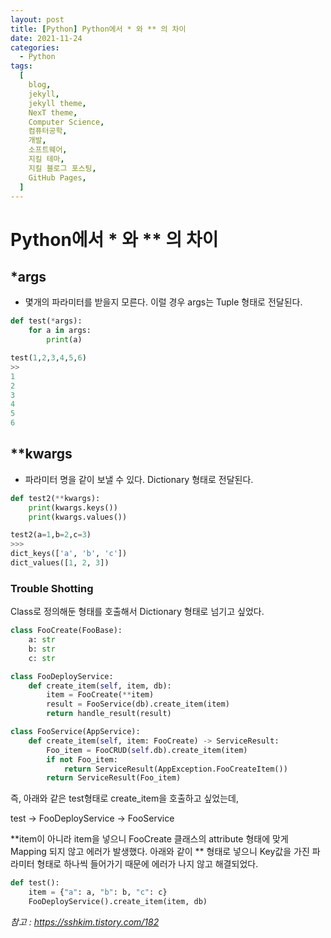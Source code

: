 ```yaml
---
layout: post
title: [Python] Python에서 * 와 ** 의 차이
date: 2021-11-24
categories:
  - Python
tags:
  [
    blog,
    jekyll,
    jekyll theme,
    NexT theme,
    Computer Science,
    컴퓨터공학,
    개발,
    소프트웨어,
    지킬 테마,
    지킬 블로그 포스팅,
    GitHub Pages,
  ]
---
```


# Python에서 \* 와 \*\* 의 차이

## \*args

- 몇개의 파라미터를 받을지 모른다. 이럴 경우 args는 Tuple 형태로 전달된다.

```py
def test(*args):
    for a in args:
        print(a)

test(1,2,3,4,5,6)
>>
1
2
3
4
5
6
```

## \*\*kwargs

- 파라미터 명을 같이 보낼 수 있다. Dictionary 형태로 전달된다.

```py
def test2(**kwargs):
    print(kwargs.keys())
    print(kwargs.values())

test2(a=1,b=2,c=3)
>>>
dict_keys(['a', 'b', 'c'])
dict_values([1, 2, 3])
```

### Trouble Shotting

Class로 정의해둔 형태를 호출해서 Dictionary 형태로 넘기고 싶었다.

```py
class FooCreate(FooBase):
    a: str
    b: str
    c: str
```

```py
class FooDeployService:
    def create_item(self, item, db):
        item = FooCreate(**item)
        result = FooService(db).create_item(item)
        return handle_result(result)

class FooService(AppService):
    def create_item(self, item: FooCreate) -> ServiceResult:
        Foo_item = FooCRUD(self.db).create_item(item)
        if not Foo_item:
            return ServiceResult(AppException.FooCreateItem())
        return ServiceResult(Foo_item)
```

즉, 아래와 같은 test형태로 create_item을 호출하고 싶었는데,

test -> FooDeployService -> FooService

**item이 아니라 item을 넣으니 FooCreate 클래스의 attribute 형태에 맞게 Mapping 되지 않고 에러가 발생했다. 아래와 같이 ** 형태로 넣으니 Key값을 가진 파라미터 형태로 하나씩 들어가기 때문에 에러가 나지 않고 해결되었다.

```py
def test():
    item = {"a": a, "b": b, "c": c}
    FooDeployService().create_item(item, db)
```

_참고 : https://sshkim.tistory.com/182_
